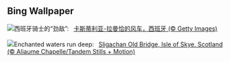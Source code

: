 ## Bing Wallpaper
![](https://www.bing.com/th?id=OHR.FiveWinds_ZH-CN7503464049_UHD.jpg&w=1000)西班牙骑士的“劲敌”:&nbsp;&ensp;[卡斯蒂利亚-拉曼恰的风车，西班牙 (© Getty Images)](https://www.bing.com/th?id=OHR.FiveWinds_ZH-CN7503464049_UHD.jpg)
<br><br/>
![](https://www.bing.com/th?id=OHR.OldBridgeSkye_EN-US0196189617_UHD.jpg&w=1000)Enchanted waters run deep:&nbsp;&ensp;[Sligachan Old Bridge, Isle of Skye, Scotland (© Aliaume Chapelle/Tandem Stills + Motion)](https://www.bing.com/th?id=OHR.OldBridgeSkye_EN-US0196189617_UHD.jpg)
<br><br/>
